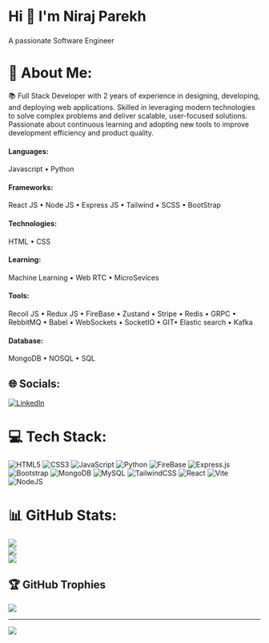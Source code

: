 <h1 align="left">Hi 👋 I'm Niraj Parekh</h1>

###

<p align="left">A passionate Software Engineer</p>

###

# 💫 About Me:
📚 Full Stack Developer with 2 years of experience in designing, developing, and deploying web applications. Skilled in
leveraging modern technologies to solve complex problems and deliver scalable, user-focused solutions. Passionate
about continuous learning and adopting new tools to improve development efficiency and product quality.
<br/>
<h4>Languages:</h4>
Javascript • Python
<h4>Frameworks:</h4>
React JS • Node JS • Express JS • Tailwind
• SCSS • BootStrap
<h4>
Technologies:
</h4>
HTML • CSS
<h4>
Learning:
</h4>
Machine Learning • Web RTC • MicroSevices 
<h4>
Tools:
</h4>

Recoil JS • Redux JS • FireBase • Zustand •
Stripe • Redis • GRPC • RebbitMQ • Babel •
WebSockets • SocketIO • GIT• Elastic
search • Kafka
<h4>
Database:
</h4>
MongoDB • NOSQL • SQL

## 🌐 Socials:
[![LinkedIn](https://img.shields.io/badge/LinkedIn-%230077B5.svg?logo=linkedin&logoColor=white)](https://www.linkedin.com/in/niraj-parekh-51b588312//) 

# 💻 Tech Stack:
![HTML5](https://img.shields.io/badge/html5-%23E34F26.svg?style=flat&logo=html5&logoColor=white) 
![CSS3](https://img.shields.io/badge/css3-%231572B6.svg?style=flat&logo=css3&logoColor=white)
![JavaScript](https://img.shields.io/badge/javascript-%23323330.svg?style=flat&logo=javascript&logoColor=%23F7DF1E)
![Python](https://img.shields.io/badge/python-3670A0?style=flat&logo=python&logoColor=ffdd54) 
![FireBase](https://img.shields.io/badge/FireBase-%23FF9900.svg?style=flat&logo=FireBase&logoColor=white) 
![Express.js](https://img.shields.io/badge/express.js-%23404d59.svg?style=flat&logo=express&logoColor=%2361DAFB)
![Bootstrap](https://img.shields.io/badge/bootstrap-%238511FA.svg?style=flat&logo=bootstrap&logoColor=white)
![MongoDB](https://img.shields.io/badge/MongoDB-%234ea94b.svg?style=flat&logo=mongodb&logoColor=white) 
![MySQL](https://img.shields.io/badge/mysql-4479A1.svg?style=flat&logo=mysql&logoColor=white) 
![TailwindCSS](https://img.shields.io/badge/tailwindcss-%2338B2AC.svg?style=flat&logo=tailwind-css&logoColor=white) 
![React](https://img.shields.io/badge/react-%2320232a.svg?style=flat&logo=react&logoColor=%2361DAFB) 
![Vite](https://img.shields.io/badge/vite-%23646CFF.svg?style=flat&logo=vite&logoColor=white)
![NodeJS](https://img.shields.io/badge/node.js-6DA55F?style=flat&logo=node.js&logoColor=white)
# 📊 GitHub Stats:
![](https://github-readme-stats.vercel.app/api?username=coder-niraj&theme=dark&hide_border=false&include_all_commits=false&count_private=false)<br/>
![](https://github-readme-streak-stats.herokuapp.com/?user=coder-niraj&theme=dark&hide_border=false)<br/>
![](https://github-readme-stats.vercel.app/api/top-langs/?username=coder-niraj&theme=dark&hide_border=false&include_all_commits=false&count_private=false&layout=compact)

## 🏆 GitHub Trophies
![](https://github-profile-trophy.vercel.app/?username=coder-niraj&theme=radical&no-frame=false&no-bg=true&margin-w=4)

---
[![](https://visitcount.itsvg.in/api?id=coder-niraj&icon=8&color=0)](https://visitcount.itsvg.in)


<!--
**coder-niraj/coder-niraj** is a ✨ _special_ ✨ repository because its `README.md` (this file) appears on your GitHub profile.

Here are some ideas to get you started:

- 🔭 I’m currently working on ...
- 🌱 I’m currently learning ...
- 👯 I’m looking to collaborate on ...
- 🤔 I’m looking for help with ...
- 💬 Ask me about ...
- 📫 How to reach me: ...
- 😄 Pronouns: ...
- ⚡ Fun fact: ...
-->
